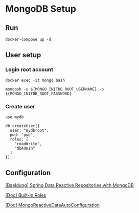 
# MongoDB Setup

## Run

```shell
docker-compose up -d
```

## User setup

### Login root account

```shell
docker exec -it mongo bash

mongosh -u ${MONGO_INITDB_ROOT_USERNAME} -p ${MONGO_INITDB_ROOT_PASSWORD}
```

### Create user

```shell
use mydb

db.createUser({
  user: "mydbroot",
  pwd: "pwd",
  roles: [
    "readWrite",
    "dbAdmin"
  ]
});
```

## Configuration

[[Baeldung] Spring Data Reactive Repositories with MongoDB](https://www.baeldung.com/spring-data-mongodb-reactive)

[[Doc] Built-in Roles](https://www.mongodb.com/docs/manual/reference/built-in-roles/)

[[Doc] MongoReactiveDataAutoConfiguration](https://docs.spring.io/spring-boot/docs/current/api/org/springframework/boot/autoconfigure/data/mongo/MongoReactiveDataAutoConfiguration.html)
